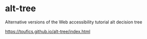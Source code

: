 # alt-tree
Alternative versions of the Web accessibility tutorial alt decision tree

https://toufics.github.io/alt-tree/index.html
